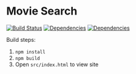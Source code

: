 # Movie Search

[![Build Status][travis-image]][travis-url]
[![Dependencies][david-image]][david-url]
[![Dependencies][david-dev-image]][david-dev-url]

Build steps:

1. `npm install`
2. `npm build`
3. Open `src/index.html` to view site





[travis-image]: https://img.shields.io/travis/ratherblue/movie-search/master.svg?style=flat-square
[travis-url]: https://travis-ci.org/ratherblue/movie-search
[david-image]: https://img.shields.io/david/ratherblue/movie-search.svg?style=flat-square
[david-url]: https://david-dm.org/ratherblue/movie-search
[david-dev-image]: https://img.shields.io/david/dev/ratherblue/movie-search.svg?style=flat-square
[david-dev-url]: https://david-dm.org/ratherblue/movie-search#info=devDependencies&view=table
